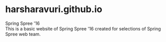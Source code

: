 # harsharavuri.github.io
Spring Spree '16
<br />
This is a basic website of Spring Spree '16 created for selections of Spring Spree web team.
